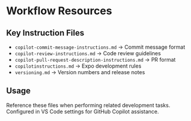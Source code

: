 # Workflow Resources

## Key Instruction Files
- `copilot-commit-message-instructions.md` → Commit message format
- `copilot-review-instructions.md` → Code review guidelines
- `copilot-pull-request-description-instructions.md` → PR format
- `copilotinstructions.md` → Expo development rules
- `versioning.md` → Version numbers and release notes

## Usage
Reference these files when performing related development tasks.
Configured in VS Code settings for GitHub Copilot assistance.